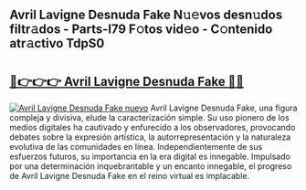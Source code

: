 ## Avril Lavigne Desnuda Fake N𝚞𝚎vos desn𝚞dos filtr𝚊dos - Parts-l79 F𝚘tos vid𝚎o - C𝚘ntenido atr𝚊ctivo TdpS0

# <h2><a href="http://mb5cmm.tromn.icu/?c=Avril+Lavigne+Desnuda+Fake">🔗👉👉👉 Avril Lavigne Desnuda Fake 🔗🔗</a></h2>

[![Avril Lavigne Desnuda Fake nuevo](https://i.imgur.com/pEAQMta.gif)](http://mb5cmm.tromn.icu/?c=Avril+Lavigne+Desnuda+Fake)
Avril Lavigne Desnuda Fake, una figura compleja y divisiva, elude la caracterización simple. Su uso pionero de los medios digitales ha cautivado y enfurecido a los observadores, provocando debates sobre la expresión artística, la autorrepresentación y la naturaleza evolutiva de las comunidades en línea. Independientemente de sus esfuerzos futuros, su importancia en la era digital es innegable. Impulsado por una determinación inquebrantable y un encanto innegable, el progreso de Avril Lavigne Desnuda Fake en el reino virtual es implacable.

